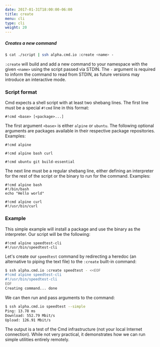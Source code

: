```yaml
---
date: 2017-01-31T18:00:00-06:00
title: create
menu: cli
type: cli
weight: 20
---
```

##### Creates a new command

```sh
$ cat ./script | ssh alpha.cmd.io :create <name> -
```

`:create` will build and add a new command to your namespace with the given
`<name>` using the script passed via STDIN. The `-` argument is required to
inform the command to read from STDIN, as future versions may introduce an
interactive mode.

### Script format

Cmd expects a shell script with at least two shebang lines. The first line
must be a special `#!cmd` line in this format:

```text
#!cmd <base> [<package>...]
```

The first argument `<base>` is either `alpine` or `ubuntu`. The following optional
arguments are packages available in their respective package repositories. Examples:

```text
#!cmd alpine
```

```text
#!cmd alpine bash curl
```

```text
#!cmd ubuntu git build-essential
```

The next line must be a regular shebang line, either defining an interpreter
for the rest of the script or the binary to run for the command. Examples:

```text
#!cmd alpine bash
#!/bin/bash
echo "Hello world"
```

```text
#!cmd alpine curl
#!/usr/bin/curl
```

### Example
This simple example will install a package and use the binary as the interpreter. Our script will be the following:

```text
#!cmd alpine speedtest-cli
#!/usr/bin/speedtest-cli
```

Let's create our `speedtest` command by redirecting a heredoc (an alternative to piping the text file) to the `:create` built-in command:

```sh
$ ssh alpha.cmd.io :create speedtest - <<EOF
#!cmd alpine speedtest-cli
#!/usr/bin/speedtest-cli
EOF
Creating command... done
```

We can then run and pass arguments to the command:

```sh
$ ssh alpha.cmd.io speedtest --simple
Ping: 13.78 ms
Download: 552.79 Mbit/s
Upload: 126.91 Mbit/s
```

The output is a test of the Cmd infrastructure (not your local Internet connection). While not very practical, it demonstrates how we can run simple utilities entirely remotely.
